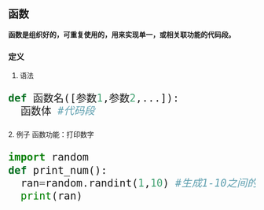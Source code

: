 ## 函数
**函数是组织好的，可重复使用的，用来实现单一，或相关联功能的代码段。**
### 定义
1. 语法
<font size=5>

```python
def 函数名([参数1,参数2,...]):
  函数体 #代码段
```

</font>
2. 例子
函数功能：打印数字

<font size=5>

```python
import random
def print_num():
  ran=random.randint(1,10) #生成1-10之间的随机整数
  print(ran)
```

</font>
